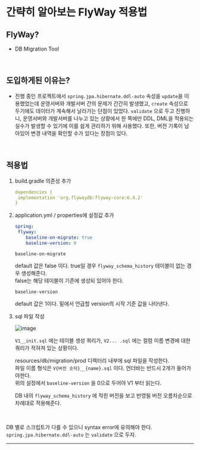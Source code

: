 # 간략히 알아보는 FlyWay 적용법

## FlyWay?

* DB Migration Tool

<br/>

## 도입하게된 이유는? 

* 진행 중인 프로젝트에서 ``spring.jpa.hibernate.ddl-auto`` 속성을 ``update``을 이용했었는데 운영서버와 개발서버 간의 문제가 간간히 발생했고, ``create`` 속성으로 두기에도 데이터가 계속해서 날라가는 단점이 있었다. ``validate`` 으로 두고 진행하니, 운영서버와 개발서버를 나누고 있는 상황에서 한 쪽에만 DDL, DML을 적용되는 실수가 발생할 수 있기에 이를 쉽게 관리하기 위해 사용했다. 또한, 버전 기록이 남아있어 변경 내역을 확인할 수가 있다는 장점이 있다. 

<br/>

## 적용법

1. build.gradle 의존성 추가

   ```yaml
   dependencies {
   	implementation 'org.flywaydb:flyway-core:6.4.2'
   }
   ```

2. application.yml / properties에 설정값 추가

   ```yaml
   spring:
   	flyway:
       baseline-on-migrate: true
       baseline-version: 0
   ```

   ``baseline-on-migrate``  

   default 값은 false 이다. true일 경우 ``flyway_schema_history`` 테이블이 없는 경우 생성해준다.  
   false는 해당 테이블이 기존에 생성되 있어야 한다.  

   ``baseline-version``  

   default 값은 1이다. 밑에서 언급할 version의 시작 기준 값을 나타낸다.  

3. sql 파일 작성

   ![image](https://user-images.githubusercontent.com/45073750/135987215-2175ad46-de41-4c7d-9915-b91dca30243f.png)

   ``V1__init.sql`` 에는 테이블 생성 쿼리가, ``V2... .sql`` 에는 컬럼 이름 변경에 대한 쿼리가 적혀져 있는 상황이다.  

   resources/db/migration/prod 디렉터리 내부에 sql 파일을 작성한다.  
   파일 이름 형식은 ``V{버전 숫자}__{name}.sql`` 이다. 언더바는 반드시 2개가 들어가야한다.  
   위의 설정에서 ``baseline-version`` 을 0으로 두어야 V1 부터 읽는다.  

   DB 내의 ``flyway_schema_history`` 에 적힌 버전을 보고 반영될 버전 오름차순으로 차례대로 적용해준다.  

<br/>

DB 별로 스크립트가 다를 수 있으니 syntax error에 유의해야 한다.  
``spring.jpa.hibernate.ddl-auto`` 는 ``validate`` 으로 두자.  

***